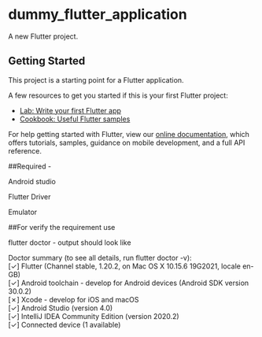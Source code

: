 # dummy_flutter_application

A new Flutter project.

## Getting Started

This project is a starting point for a Flutter application.

A few resources to get you started if this is your first Flutter project:

- [Lab: Write your first Flutter app](https://flutter.dev/docs/get-started/codelab)
- [Cookbook: Useful Flutter samples](https://flutter.dev/docs/cookbook)

For help getting started with Flutter, view our
[online documentation](https://flutter.dev/docs), which offers tutorials,
samples, guidance on mobile development, and a full API reference.

##Required -

Android studio

Flutter Driver

Emulator

##For verify the requirement use

flutter doctor - output should look like

Doctor summary (to see all details, run flutter doctor -v): <br/>
 [✓] Flutter (Channel stable, 1.20.2, on Mac OS X 10.15.6 19G2021, locale en-GB) <br/>
 [✓] Android toolchain - develop for Android devices (Android SDK version 30.0.2) <br/>
 [✗] Xcode - develop for iOS and macOS <br/>
 [✓] Android Studio (version 4.0) <br/>
 [✓] IntelliJ IDEA Community Edition (version 2020.2) <br/>
 [✓] Connected device (1 available) <br/>
 
